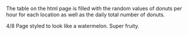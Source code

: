 The table on the html page is filled with the random values of donuts per hour for each location as well as the daily total number of donuts.

4/8
Page styled to look like a watermelon. Super fruity.

